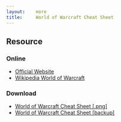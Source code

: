 ```yaml
---
layout:    more
title:     World of Warcraft Cheat Sheet
---
```

<div class="content content-400">
    <div class="board board-326">
        <h2 class="board-title">Resource</h2>
        <div class="board-card">
            <h3 class="board-card-title">Online</h3>
            <ul>
                <li><a href="http://www.worldofwarcraft.com/">Official Website</a></li>
                <li><a href="http://en.wikipedia.org/wiki/World_of_Warcraft">Wikipedia World of Warcraft</a></li>
            </ul>
        </div>
        <div class="board-card">
            <h3 class="board-card-title">Download</h3>
            <ul>
                <li><a href="http://www.addedbytes.com/cheat-sheets/world-of-warcraft-cheat-sheet/">World of Warcraft Cheat Sheet [.png]</a></li>
                <li><a href="/static/cs/world_of_warcraft_cheat_sheet.png">World of Warcraft Cheat Sheet [backup]</a></li>
            </ul>
        </div>
    </div>
</div>
